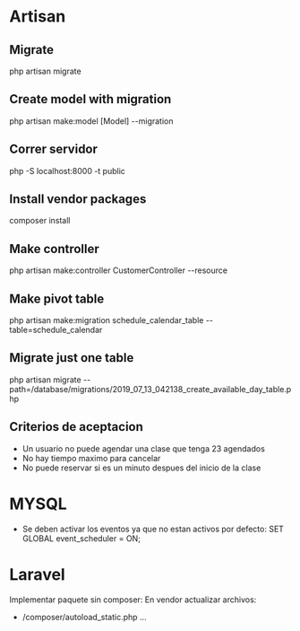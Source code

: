 # Artisan

## Migrate
php artisan migrate

## Create model with migration
php artisan make:model [Model] --migration

## Correr servidor
php -S localhost:8000 -t public

## Install vendor packages
composer install

## Make controller
php artisan make:controller CustomerController --resource

## Make pivot table
php artisan make:migration schedule_calendar_table --table=schedule_calendar

## Migrate just one table
php artisan migrate --path=/database/migrations/2019_07_13_042138_create_available_day_table.php

## Criterios de aceptacion
- Un usuario no puede agendar una clase que tenga 23 agendados
- No hay tiempo maximo para cancelar
- No puede reservar si es un minuto despues del inicio de la clase

# MYSQL
- Se deben activar los eventos ya que no estan activos por defecto: SET GLOBAL event_scheduler = ON;

# Laravel
Implementar paquete sin composer:
En vendor actualizar archivos:
- /composer/autoload_static.php
...



